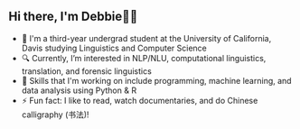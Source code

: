 ## Hi there, I'm Debbie👋🏾

- 🔭 I'm a third-year undergrad student at the University of California, Davis studying Linguistics and Computer Science
- 🔍 Currently, I’m interested in NLP/NLU, computational linguistics, translation, and forensic linguistics
- 🌱 Skills that I'm working on include programming, machine learning, and data analysis using Python & R 
- ⚡ Fun fact: I like to read, watch documentaries, and do Chinese calligraphy (书法)!
